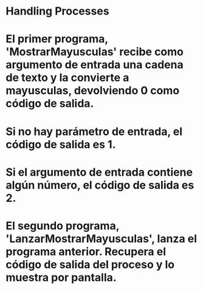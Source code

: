 # Handling Processes

# El primer programa, 'MostrarMayusculas' recibe como argumento de entrada una cadena de texto y la convierte a mayusculas, devolviendo 0 como código de salida.
# Si no hay parámetro de entrada, el código de salida es 1.
# Si el argumento de entrada contiene algún número, el código de salida es 2.

# El segundo programa, 'LanzarMostrarMayusculas', lanza el programa anterior. Recupera el código de salida del proceso y lo muestra por pantalla.
